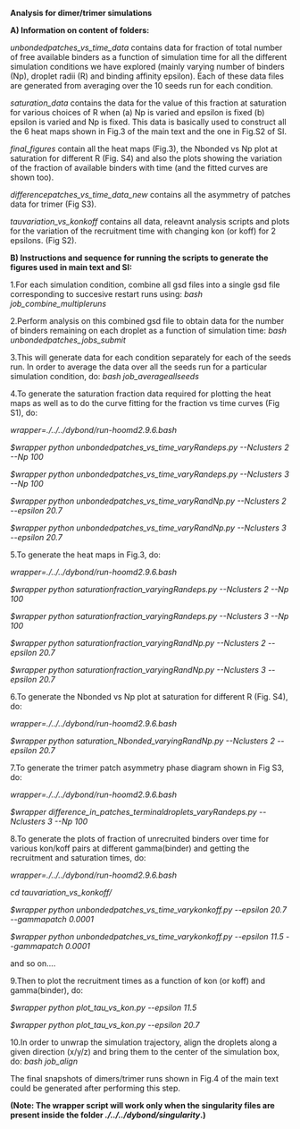 **Analysis for dimer/trimer simulations**



**A) Information on content of folders:**

*unbondedpatches_vs_time_data* contains data for fraction of total number of free available binders as a function of simulation time for all the different simulation conditions we have explored (mainly varying number of binders (Np), droplet radii (R) and binding affinity epsilon). Each of these data files are generated from averaging over the 10 seeds run for each condition. 

*saturation_data* contains the data for the value of this fraction at saturation for various choices of R when (a) Np is varied and epsilon is fixed (b) epsilon is varied and Np is fixed. This data is basically used to construct all the 6 heat maps shown in Fig.3 of the main text and the one in Fig.S2 of SI.

*final_figures* contain all the heat maps (Fig.3), the Nbonded vs Np plot at saturation for different R (Fig. S4)  and also the plots showing the variation of the fraction of available binders with time (and the fitted curves are shown too). 

*differencepatches_vs_time_data_new* contains all the asymmetry of patches data for trimer (Fig S3).

*tauvariation_vs_konkoff* contains all data, releavnt analysis scripts and plots for the variation of the recruitment time with changing kon (or koff) for 2 epsilons. (Fig S2).


**B) Instructions and sequence for running the scripts to generate the figures used in main text and SI:**

1.For each simulation condition, combine all gsd files into a single gsd file corresponding to succesive restart runs using: *bash job_combine_multipleruns*


2.Perform analysis on this combined gsd file to obtain data for the number of binders remaining on each droplet as a function of simulation time: *bash unbondedpatches_jobs_submit*


3.This will generate data for each condition separately for each of the seeds run. In order to average the data over all the seeds run for a particular simulation condition, do: *bash job_averageallseeds*


4.To generate the saturation fraction data required for plotting the heat maps as well as to do the curve fitting for the fraction vs time curves (Fig S1), do:

*wrapper=./../../dybond/run-hoomd2.9.6.bash*

*$wrapper python unbondedpatches_vs_time_varyRandeps.py --Nclusters 2 --Np 100* 

*$wrapper python unbondedpatches_vs_time_varyRandeps.py --Nclusters 3 --Np 100*

*$wrapper python unbondedpatches_vs_time_varyRandNp.py --Nclusters 2 --epsilon 20.7*

*$wrapper python unbondedpatches_vs_time_varyRandNp.py --Nclusters 3 --epsilon 20.7*


5.To generate the heat maps in Fig.3, do:

*wrapper=./../../dybond/run-hoomd2.9.6.bash*

*$wrapper python saturationfraction_varyingRandeps.py --Nclusters 2 --Np 100*

*$wrapper python saturationfraction_varyingRandeps.py --Nclusters 3 --Np 100*

*$wrapper python saturationfraction_varyingRandNp.py --Nclusters 2 --epsilon 20.7*

*$wrapper python saturationfraction_varyingRandNp.py --Nclusters 3 --epsilon 20.7*


6.To generate the Nbonded vs Np plot at saturation for different R (Fig. S4), do:

*wrapper=./../../dybond/run-hoomd2.9.6.bash*

*$wrapper python saturation_Nbonded_varyingRandNp.py --Nclusters 2 --epsilon 20.7*


7.To generate the trimer patch asymmetry phase diagram shown in Fig S3, do:

*wrapper=./../../dybond/run-hoomd2.9.6.bash*

*$wrapper difference_in_patches_terminaldroplets_varyRandeps.py --Nclusters 3 --Np 100*


8.To generate the plots of fraction of unrecruited binders over time for various kon/koff pairs at different gamma(binder) and getting the recruitment and saturation times, do:

*wrapper=./../../dybond/run-hoomd2.9.6.bash*

*cd tauvariation_vs_konkoff/*

*$wrapper python unbondedpatches_vs_time_varykonkoff.py --epsilon 20.7 --gammapatch 0.0001*

*$wrapper python unbondedpatches_vs_time_varykonkoff.py --epsilon 11.5 --gammapatch 0.0001*

and so on....


9.Then to plot the recruitment times as a function of kon (or koff) and gamma(binder), do:

*$wrapper python plot_tau_vs_kon.py --epsilon 11.5*

*$wrapper python plot_tau_vs_kon.py --epsilon 20.7*


10.In order to unwrap the simulation trajectory, align the droplets along a given direction (x/y/z) and bring them to the center of the simulation box, do: *bash job_align*

The final snapshots of dimers/trimer runs shown in Fig.4 of the main text could be generated after performing this step. 

**(Note: The wrapper script will work only when the singularity files are present inside the folder *./../../dybond/singularity*.)**











